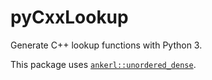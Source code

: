 pyCxxLookup
===========

Generate C++ lookup functions with Python 3.

This package uses [`ankerl::unordered_dense`](https://github.com/martinus/unordered_dense).
